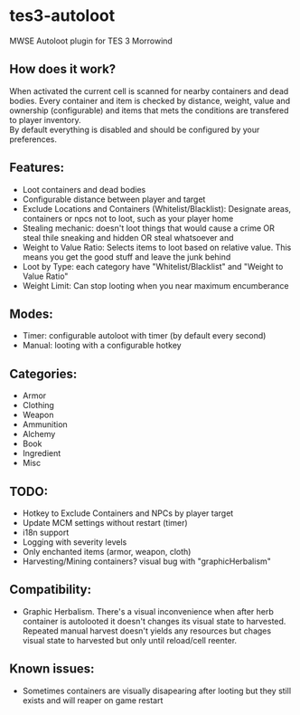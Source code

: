 # tes3-autoloot
MWSE Autoloot plugin for TES 3 Morrowind

## How does it work?
When activated the current cell is scanned for nearby containers and dead bodies. Every container and item is checked by distance, weight, value and ownership (configurable) and items that mets the conditions are transfered to player inventory.  
By default everything is disabled and should be configured by your preferences.

## Features:
- Loot containers and dead bodies
- Configurable distance between player and target
- Exclude Locations and Containers (Whitelist/Blacklist): Designate areas, containers or npcs not to loot, such as your player home
- Stealing mechanic: doesn't loot things that would cause a crime OR steal thile sneaking and hidden OR steal whatsoever and 
- Weight to Value Ratio: Selects items to loot based on relative value. This means you get the good stuff and leave the junk behind
- Loot by Type: each category have "Whitelist/Blacklist" and "Weight to Value Ratio"
- Weight Limit: Can stop looting when you near maximum encumberance


## Modes:
- Timer: configurable autoloot with timer (by default every second)
- Manual: looting with a configurable hotkey

## Categories:
- Armor
- Clothing
- Weapon
- Ammunition
- Alchemy
- Book
- Ingredient
- Misc

## TODO:
- Hotkey to Exclude Containers and NPCs by player target
- Update MCM settings without restart (timer)
- i18n support
- Logging with severity levels
- Only enchanted items (armor, weapon, cloth)
- Harvesting/Mining containers? visual bug with "graphicHerbalism"

## Compatibility:
- Graphic Herbalism. There's a visual inconvenience when after herb container is autolooted it doesn't changes its visual state to harvested. Repeated manual harvest doesn't yields any resources but chages visual state to harvested but only until reload/cell reenter. 

## Known issues:
- Sometimes containers are visually disapearing after looting but they still exists and will reaper on game restart


